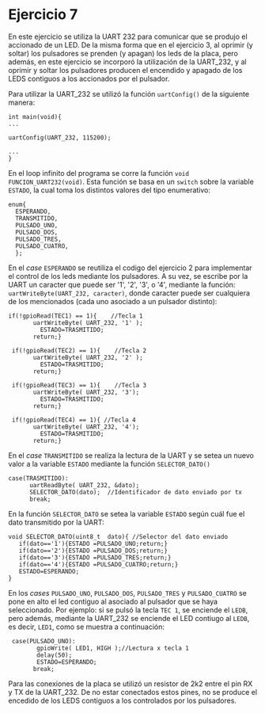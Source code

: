 # Ejercicio 7

En este ejercicio se utiliza la UART 232 para comunicar que se produjo el accionado de un LED. De la misma forma que en el ejercicio 3, al oprimir (y soltar) los pulsadores se prenden (y apagan) los leds de la placa, pero además, en este ejercicio se incorporó la utilización de la UART_232, y al oprimir y soltar los pulsadores producen el encendido y apagado de los LEDS contiguos a los accionados por el pulsador. 

Para utilizar la UART_232 se utilizó la función `uartConfig()` de la siguiente manera:

```{c}
int main(void){
...

uartConfig(UART_232, 115200);

...
}
```

En el loop infinito del programa se corre la función `void FUNCION_UART232(void)`. Esta función se basa en un `switch` sobre la variable `ESTADO`, la cual toma los distintos valores del tipo enumerativo:
```{c}
enum{
  ESPERANDO,
  TRANSMITIDO,
  PULSADO_UNO,
  PULSADO_DOS,
  PULSADO_TRES,
  PULSADO_CUATRO,
  };
```

En el <i> case </i> `ESPERANDO` se reutiliza el codigo del ejercicio 2 para implementar el control de los leds mediante los pulsadores. A su vez, se escribe por la UART un caracter que puede ser '1', '2', '3', o '4', mediante la función: `uartWriteByte(UART_232, caracter)`, donde caracter puede ser cualquiera de los mencionados (cada uno asociado a un pulsador distinto):

```{c}
if(!gpioRead(TEC1) == 1){    //Tecla 1
       uartWriteByte( UART_232, '1' );
         ESTADO=TRASMITIDO;
       return;}

 if(!gpioRead(TEC2) == 1){    //Tecla 2
       uartWriteByte( UART_232, '2' );
         ESTADO=TRASMITIDO;
       return;}

 if(!gpioRead(TEC3) == 1){    //Tecla 3
       uartWriteByte( UART_232, '3');
         ESTADO=TRASMITIDO;
       return;}

 if(!gpioRead(TEC4) == 1){ //Tecla 4
       uartWriteByte( UART_232, '4');
         ESTADO=TRASMITIDO;
       return;}
```

En el <i> case </i> `TRANSMITIDO` se realiza la lectura de la UART y se setea un nuevo valor a la variable `ESTADO` mediante la función `SELECTOR_DATO()`

```{c}
case(TRASMITIDO):
      uartReadByte( UART_232, &dato);
      SELECTOR_DATO(dato);  //Identificador de dato enviado por tx
      break;
```

En la función `SELECTOR_DATO` se setea la variable `ESTADO` según cuál fue el dato transmitido por la UART: 

```{c}
void SELECTOR_DATO(uint8_t  dato){ //Selector del dato enviado
   if(dato=='1'){ESTADO =PULSADO_UNO;return;}
   if(dato=='2'){ESTADO =PULSADO_DOS;return;}
   if(dato=='3'){ESTADO =PULSADO_TRES;return;}
   if(dato=='4'){ESTADO =PULSADO_CUATRO;return;}
   ESTADO=ESPERANDO;
}
```

En los <i> cases </i> `PULSADO_UNO`, `PULSADO_DOS`, `PULSADO_TRES` y `PULSADO_CUATRO` se pone en alto el led contiguo al asociado al pulsador que se haya seleccionado. Por ejemplo: si se pulsó la tecla `TEC 1`, se enciende el `LEDB`, pero además, mediante la UART_232 se enciende el LED contiugo al `LEDB`,  es decir, `LED1`, como se muestra a continuación:

```{c}
 case(PULSADO_UNO):
        gpioWrite( LED1, HIGH );//Lectura x tecla 1
        delay(50);
        ESTADO=ESPERANDO;
       break;
```

Para las conexiones de la placa se utilizó un resistor de 2k2 entre el pin RX y TX de la UART_232. De no estar conectados estos pines, no se produce el encedido de los LEDS contiguos a los controlados por los pulsadores. 





